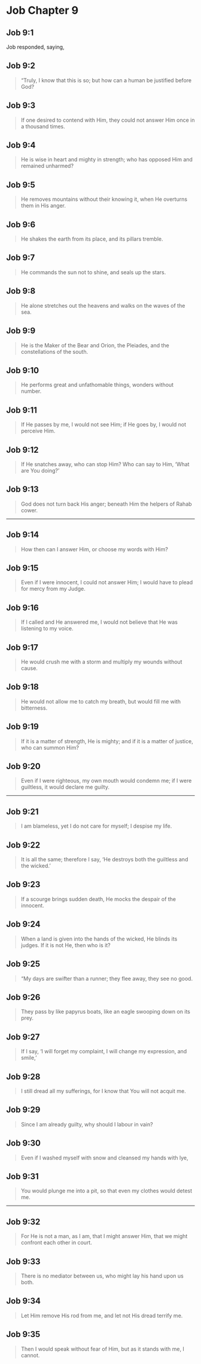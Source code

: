 # Job Chapter 9

## Job 9:1

Job responded, saying,

## Job 9:2

> “Truly, I know that this is so;
> but how can a human be justified before God?

## Job 9:3

> If one desired to contend with Him,
> they could not answer Him once in a thousand times.

## Job 9:4

> He is wise in heart and mighty in strength;
> who has opposed Him and remained unharmed?

## Job 9:5

> He removes mountains without their knowing it,
> when He overturns them in His anger.

## Job 9:6

> He shakes the earth from its place,
> and its pillars tremble.

## Job 9:7

> He commands the sun not to shine,
> and seals up the stars.

## Job 9:8

> He alone stretches out the heavens
> and walks on the waves of the sea.

## Job 9:9

> He is the Maker of the Bear and Orion, the Pleiades,
> and the constellations of the south.

## Job 9:10

> He performs great and unfathomable things,
> wonders without number.

## Job 9:11

> If He passes by me, I would not see Him;
> if He goes by, I would not perceive Him.

## Job 9:12

> If He snatches away, who can stop Him?
> Who can say to Him, ‘What are You doing?’

## Job 9:13

> God does not turn back His anger;
> beneath Him the helpers of Rahab cower.

---

## Job 9:14

> How then can I answer Him,
> or choose my words with Him?

## Job 9:15

> Even if I were innocent, I could not answer Him;
> I would have to plead for mercy from my Judge.

## Job 9:16

> If I called and He answered me,
> I would not believe that He was listening to my voice.

## Job 9:17

> He would crush me with a storm
> and multiply my wounds without cause.

## Job 9:18

> He would not allow me to catch my breath,
> but would fill me with bitterness.

## Job 9:19

> If it is a matter of strength, He is mighty;
> and if it is a matter of justice, who can summon Him?

## Job 9:20

> Even if I were righteous, my own mouth would condemn me;
> if I were guiltless, it would declare me guilty.

---

## Job 9:21

> I am blameless, yet I do not care for myself;
> I despise my life.

## Job 9:22

> It is all the same; therefore I say,
> ‘He destroys both the guiltless and the wicked.’

## Job 9:23

> If a scourge brings sudden death,
> He mocks the despair of the innocent.

## Job 9:24

> When a land is given into the hands of the wicked,
> He blinds its judges.
> If it is not He, then who is it?

## Job 9:25

> “My days are swifter than a runner;
> they flee away, they see no good.

## Job 9:26

> They pass by like papyrus boats,
> like an eagle swooping down on its prey.

## Job 9:27

> If I say, ‘I will forget my complaint,
> I will change my expression, and smile,’

## Job 9:28

> I still dread all my sufferings,
> for I know that You will not acquit me.

## Job 9:29

> Since I am already guilty,
> why should I labour in vain?

## Job 9:30

> Even if I washed myself with snow
> and cleansed my hands with lye,

## Job 9:31

> You would plunge me into a pit,
> so that even my clothes would detest me.

---

## Job 9:32

> For He is not a man, as I am, that I might answer Him,
> that we might confront each other in court.

## Job 9:33

> There is no mediator between us,
> who might lay his hand upon us both.

## Job 9:34

> Let Him remove His rod from me,
> and let not His dread terrify me.

## Job 9:35

> Then I would speak without fear of Him,
> but as it stands with me, I cannot.
